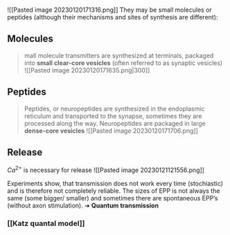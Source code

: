 ```toc
```
![[Pasted image 20230120171316.png]]
They may be small molecules or peptides (although their mechanisms and sites of synthesis are different):
## Molecules
>mall molecule transmitters are synthesized at terminals, packaged into **small clear-core vesicles** (often referred to as synaptic vesicles)
![[Pasted image 20230120171635.png|300]]

## Peptides
>Peptides, or neuropeptides are synthesized in the endoplasmic reticulum and transported to the synapse, sometimes they are processed along the way. Neuropeptides are packaged in large **dense-core vesicles**
![[Pasted image 20230120171706.png]]

## Release
$Ca^{2+}$ is necessary for release
![[Pasted image 20230121121556.png]]

Experiments show, that transmission does not work every time (stochiastic) and is therefore not completely reliable. The sizes of EPP is not always the same (some bigger/ smaller) and sometimes there are spontaneous EPP’s (without axon stimulation). ➔ **Quantum transmission**

### [[Katz quantal model]]

